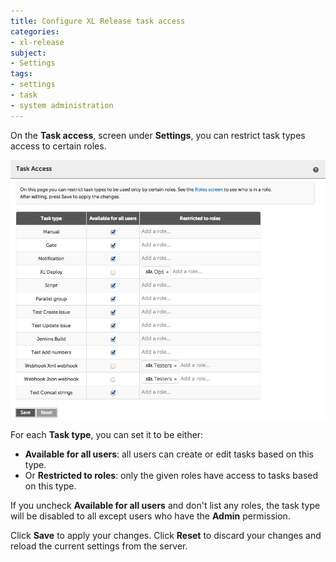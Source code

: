 ```yaml
---
title: Configure XL Release task access
categories:
- xl-release
subject:
- Settings
tags:
- settings
- task
- system administration
---
```


On the **Task access**, screen under **Settings**, you can restrict task types access to certain roles.

![Task access](../images/task-access.png)

For each **Task type**, you can set it to be either:

* **Available for all users**: all users can create or edit tasks based on this type.
* Or **Restricted to roles**: only the given roles have access to tasks based on this type.

If you uncheck **Available for all users** and don't list any roles, the task type will be disabled to all except users who have the **Admin** permission.

Click **Save** to apply your changes. Click **Reset** to discard your changes and reload the current settings from the server.

